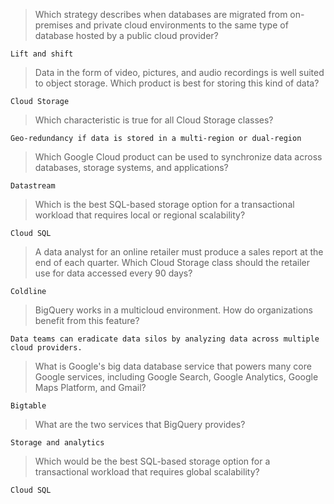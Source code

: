 > Which strategy describes when databases are migrated from on-premises and private cloud environments to the same type of database hosted by a public cloud provider?
```
Lift and shift
```

> Data in the form of video, pictures, and audio recordings is well suited to object storage. Which product is best for storing this kind of data?
```
Cloud Storage
```

> Which characteristic is true for all Cloud Storage classes?
```
Geo-redundancy if data is stored in a multi-region or dual-region
```

> Which Google Cloud product can be used to synchronize data across databases, storage systems, and applications?
```
Datastream
```

> Which is the best SQL-based storage option for a transactional workload that requires local or regional scalability?
```
Cloud SQL
```

> A data analyst for an online retailer must produce a sales report at the end of each quarter. Which Cloud Storage class should the retailer use for data accessed every 90 days?
```
Coldline
```

> BigQuery works in a multicloud environment. How do organizations benefit from this feature?
```
Data teams can eradicate data silos by analyzing data across multiple cloud providers.
```

> What is Google's big data database service that powers many core Google services, including Google Search, Google Analytics, Google Maps Platform, and Gmail?
```
Bigtable
```

> What are the two services that BigQuery provides?
```
Storage and analytics
```

> Which would be the best SQL-based storage option for a transactional workload that requires global scalability?
```
Cloud SQL
```